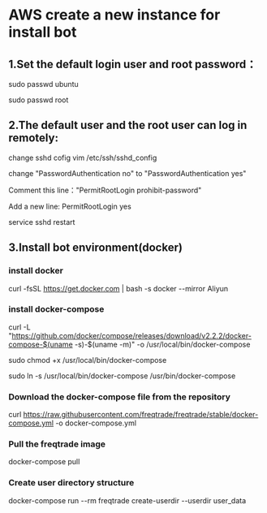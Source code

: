 # AWS create a new instance for install bot

## 1.Set the default login user and root password：

sudo passwd ubuntu

sudo passwd root

## 2.The default user and the root user can log in remotely:

change sshd cofig vim /etc/ssh/sshd_config

change "PasswordAuthentication no" to "PasswordAuthentication yes"

Comment this line："PermitRootLogin prohibit-password"

Add a new line: PermitRootLogin yes 

service sshd restart

## 3.Install bot environment(docker)
### install docker
curl -fsSL https://get.docker.com | bash -s docker --mirror Aliyun

### install docker-compose
curl -L "https://github.com/docker/compose/releases/download/v2.2.2/docker-compose-$(uname -s)-$(uname -m)" -o /usr/local/bin/docker-compose

sudo chmod +x /usr/local/bin/docker-compose

sudo ln -s /usr/local/bin/docker-compose /usr/bin/docker-compose

### Download the docker-compose file from the repository
curl https://raw.githubusercontent.com/freqtrade/freqtrade/stable/docker-compose.yml -o docker-compose.yml

### Pull the freqtrade image
docker-compose pull

### Create user directory structure
docker-compose run --rm freqtrade create-userdir --userdir user_data

